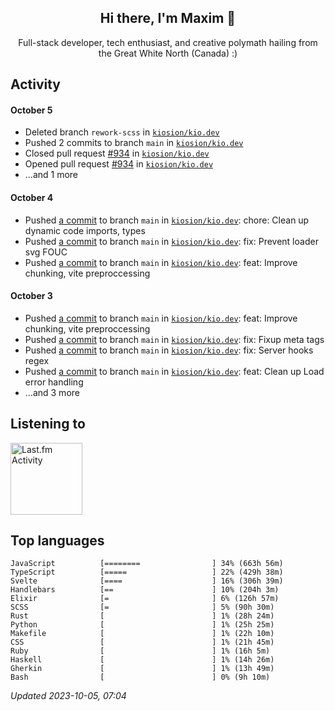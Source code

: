 <!-- deno-fmt-ignore-file -->
<div align="center">
  <h2>Hi there, I'm Maxim 👋</h2>
  <p>Full-stack developer, tech enthusiast, and creative polymath hailing from the Great White North (Canada) :)</p>
</div>


## Activity


#### October 5
* Deleted branch `rework-scss` in [`kiosion/kio.dev`](https://github.com/kiosion/kio.dev)
* Pushed 2 commits to branch `main` in [`kiosion/kio.dev`](https://github.com/kiosion/kio.dev)
* Closed pull request [#934](https://github.com/kiosion/kio.dev/pull/934) in [`kiosion/kio.dev`](https://github.com/kiosion/kio.dev)
* Opened pull request [#934](https://github.com/kiosion/kio.dev/pull/934) in [`kiosion/kio.dev`](https://github.com/kiosion/kio.dev)
* ...and 1 more

#### October 4
* Pushed [a commit](https://github.com/kiosion/kio.dev/commit/ca7a507c92e0cb1bb52b0a7028748e9a27c3716b) to branch `main` in [`kiosion/kio.dev`](https://github.com/kiosion/kio.dev): chore: Clean up dynamic code imports, types
* Pushed [a commit](https://github.com/kiosion/kio.dev/commit/4586240d525f44e435e32ae91fa0284a8ffe4f65) to branch `main` in [`kiosion/kio.dev`](https://github.com/kiosion/kio.dev): fix: Prevent loader svg FOUC
* Pushed [a commit](https://github.com/kiosion/kio.dev/commit/83f310147c73cd117a2bbfd7e08ce394b6e688b2) to branch `main` in [`kiosion/kio.dev`](https://github.com/kiosion/kio.dev): feat: Improve chunking, vite preproccessing

#### October 3
* Pushed [a commit](https://github.com/kiosion/kio.dev/commit/4aaeb6d6aa1239fff8a484fea1a7238c84cfe4a8) to branch `main` in [`kiosion/kio.dev`](https://github.com/kiosion/kio.dev): feat: Improve chunking, vite preproccessing
* Pushed [a commit](https://github.com/kiosion/kio.dev/commit/ccfb90f4e55856d328686b0ed06e053d1f952d46) to branch `main` in [`kiosion/kio.dev`](https://github.com/kiosion/kio.dev): fix: Fixup meta tags
* Pushed [a commit](https://github.com/kiosion/kio.dev/commit/ee8a20cf1eb717e919e07bc7ec3887c4740c0f14) to branch `main` in [`kiosion/kio.dev`](https://github.com/kiosion/kio.dev): fix: Server hooks regex
* Pushed [a commit](https://github.com/kiosion/kio.dev/commit/0309a03cfea7ffd42cc9a4ca1ce608264c7439f2) to branch `main` in [`kiosion/kio.dev`](https://github.com/kiosion/kio.dev): feat: Clean up Load error handling
* ...and 3 more


## Listening to


<a href="https://github.com/kiosion/toru">
  <picture>
    <source media="(prefers-color-scheme: dark)" srcset="https://toru.kio.dev/api/v1/kiosion?blur&border_width=0&border_radius=38&theme=nord">
    <source media="(prefers-color-scheme: light)" srcset="https://toru.kio.dev/api/v1/kiosion?blur&border_width=0&border_radius=38&theme=light">
    <img alt="Last.fm Activity" src="https://toru.kio.dev/api/v1/kiosion?blur&border_width=0&border_radius=38" height="115" />
  </picture>
</a>


## Top languages

```
JavaScript          [========                ] 34% (663h 56m)
TypeScript          [=====                   ] 22% (429h 38m)
Svelte              [====                    ] 16% (306h 39m)
Handlebars          [==                      ] 10% (204h 3m)
Elixir              [=                       ] 6% (126h 57m)
SCSS                [=                       ] 5% (90h 30m)
Rust                [                        ] 1% (28h 24m)
Python              [                        ] 1% (25h 25m)
Makefile            [                        ] 1% (22h 10m)
CSS                 [                        ] 1% (21h 45m)
Ruby                [                        ] 1% (16h 5m)
Haskell             [                        ] 1% (14h 26m)
Gherkin             [                        ] 1% (13h 49m)
Bash                [                        ] 0% (9h 10m)
```

_Updated 2023-10-05, 07:04_
